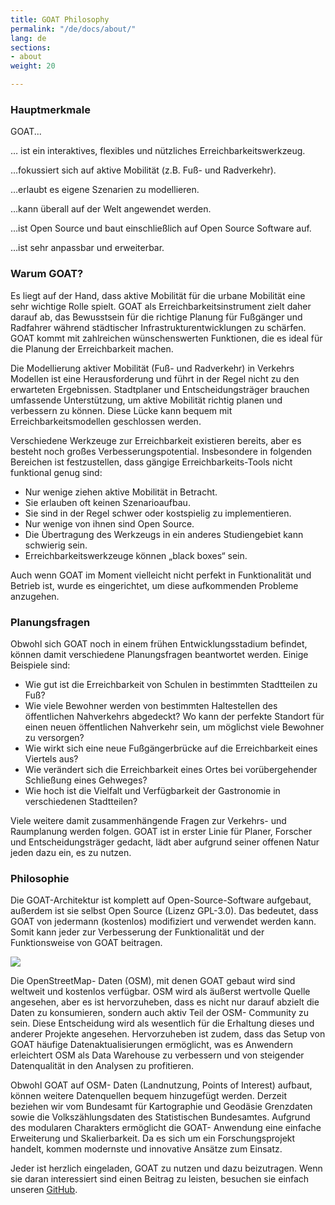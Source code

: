 ```yaml
---
title: GOAT Philosophy
permalink: "/de/docs/about/"
lang: de
sections:
- about
weight: 20

---
```

### **Hauptmerkmale**

GOAT...

… ist ein interaktives, flexibles und nützliches Erreichbarkeitswerkzeug.

…fokussiert sich auf aktive Mobilität (z.B. Fuß- und Radverkehr).

…erlaubt es eigene Szenarien zu modellieren.

…kann überall auf der Welt angewendet werden.

…ist Open Source und baut einschließlich auf Open Source Software auf.

…ist sehr anpassbar und erweiterbar.

### Warum GOAT?

Es liegt auf der Hand, dass aktive Mobilität für die urbane Mobilität eine sehr wichtige Rolle spielt. GOAT als Erreichbarkeitsinstrument zielt daher darauf ab, das Bewusstsein für die richtige Planung für Fußgänger und Radfahrer während städtischer Infrastrukturentwicklungen zu schärfen. GOAT kommt mit zahlreichen wünschenswerten Funktionen, die es ideal für die Planung der Erreichbarkeit machen.

Die Modellierung aktiver Mobilität (Fuß- und Radverkehr) in Verkehrs Modellen ist eine Herausforderung und führt in der Regel nicht zu den erwarteten Ergebnissen. Stadtplaner und Entscheidungsträger brauchen umfassende Unterstützung, um aktive Mobilität richtig planen und verbessern zu können. Diese Lücke kann bequem mit Erreichbarkeitsmodellen geschlossen werden.

Verschiedene Werkzeuge zur Erreichbarkeit existieren bereits, aber es besteht noch großes Verbesserungspotential. Insbesondere in folgenden Bereichen ist festzustellen, dass gängige Erreichbarkeits-Tools nicht funktional genug sind:

* Nur wenige ziehen aktive Mobilität in Betracht.
* Sie erlauben oft keinen Szenarioaufbau.
*  Sie sind in der Regel schwer oder kostspielig zu implementieren.
* Nur wenige von ihnen sind Open Source.
* Die Übertragung des Werkzeugs in ein anderes Studiengebiet kann schwierig sein.
*  Erreichbarkeitswerkzeuge können „black boxes“ sein.

Auch wenn GOAT im Moment vielleicht nicht perfekt in Funktionalität und Betrieb ist, wurde es eingerichtet, um diese aufkommenden Probleme anzugehen.

### Planungsfragen

Obwohl sich GOAT noch in einem frühen Entwicklungsstadium befindet, können damit verschiedene Planungsfragen beantwortet werden. Einige Beispiele sind:

* Wie gut ist die Erreichbarkeit von Schulen in bestimmten Stadtteilen zu Fuß?
* Wie viele Bewohner werden von bestimmten Haltestellen des öffentlichen Nahverkehrs abgedeckt? Wo kann der perfekte Standort für einen neuen öffentlichen Nahverkehr sein, um möglichst viele Bewohner zu versorgen?
* Wie wirkt sich eine neue Fußgängerbrücke auf die Erreichbarkeit eines Viertels aus?
* Wie verändert sich die Erreichbarkeit eines Ortes bei vorübergehender Schließung eines Gehweges?
* Wie hoch ist die Vielfalt und Verfügbarkeit der Gastronomie in verschiedenen Stadtteilen?

Viele weitere damit zusammenhängende Fragen zur Verkehrs- und Raumplanung werden folgen. GOAT ist in erster Linie für Planer, Forscher und Entscheidungsträger gedacht, lädt aber aufgrund seiner offenen Natur jeden dazu ein, es zu nutzen.

### Philosophie

Die GOAT-Architektur ist komplett auf Open-Source-Software aufgebaut, außerdem ist sie selbst Open Source (Lizenz GPL-3.0). Das bedeutet, dass GOAT von jedermann (kostenlos) modifiziert und verwendet werden kann. Somit kann jeder zur Verbesserung der Funktionalität und der Funktionsweise von GOAT beitragen.

![](/images/docs/about/love_osm_os.webp)

Die OpenStreetMap- Daten (OSM), mit denen GOAT gebaut wird sind weltweit und kostenlos verfügbar. OSM wird als äußerst wertvolle Quelle angesehen, aber es ist hervorzuheben, dass es nicht nur darauf abzielt die Daten zu konsumieren, sondern auch aktiv Teil der OSM- Community zu sein. Diese Entscheidung wird als wesentlich für die Erhaltung dieses und anderer Projekte angesehen. Hervorzuheben ist zudem, dass das Setup von GOAT häufige Datenaktualisierungen ermöglicht, was es Anwendern erleichtert OSM als Data Warehouse zu verbessern und von steigender Datenqualität in den Analysen zu profitieren.

Obwohl GOAT auf OSM- Daten (Landnutzung, Points of Interest) aufbaut, können weitere Datenquellen bequem hinzugefügt werden. Derzeit beziehen wir vom Bundesamt für Kartographie und Geodäsie Grenzdaten sowie die Volkszählungsdaten des Statistischen Bundesamtes. Aufgrund des modularen Charakters ermöglicht die GOAT- Anwendung eine einfache Erweiterung und Skalierbarkeit. Da es sich um ein Forschungsprojekt handelt, kommen modernste und innovative Ansätze zum Einsatz.

Jeder ist herzlich eingeladen, GOAT zu nutzen und dazu beizutragen. Wenn sie daran interessiert sind einen Beitrag zu leisten, besuchen sie einfach unseren [GitHub](https://github.com/goat-community/goat).